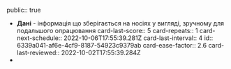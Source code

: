 public:: true

- **Дані** - інформація що зберігається на носіях у вигляді, зручному для подальшого опрацювання
  card-last-score:: 5
  card-repeats:: 1
  card-next-schedule:: 2022-10-06T17:55:39.281Z
  card-last-interval:: 4
  id:: 6339a041-af6e-4cf9-8187-54923c9379ab
  card-ease-factor:: 2.6
  card-last-reviewed:: 2022-10-02T17:55:39.284Z
-